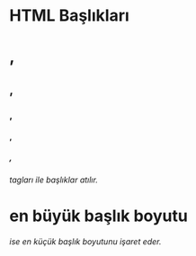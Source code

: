 # HTML Başlıkları


<h1>, <h2>, <h3>, <h4>, <h5>, <h6> tagları ile başlıklar atılır. <h1> en büyük başlık boyutu <h6> ise en küçük başlık boyutunu işaret eder.


